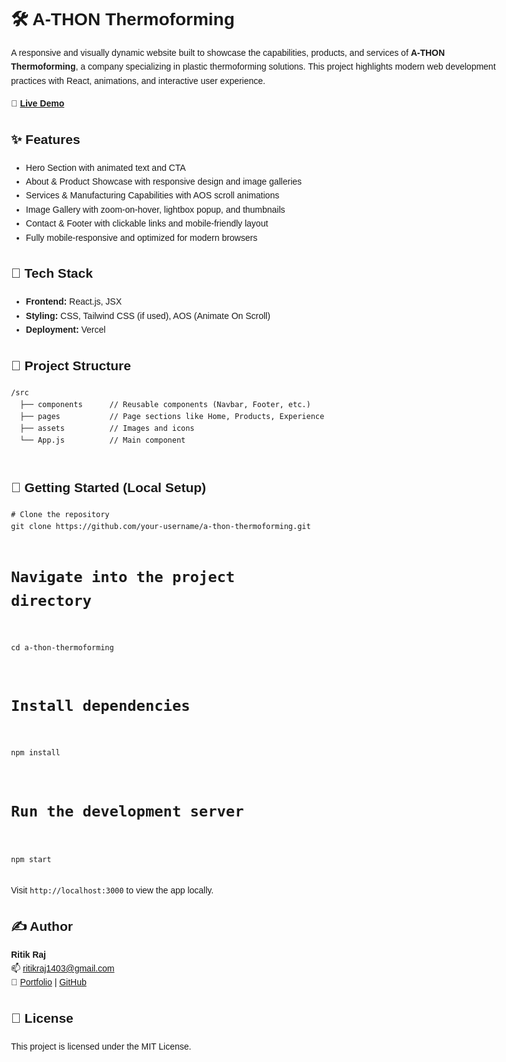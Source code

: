 <!DOCTYPE html>
<html lang="en">
<head>
  <meta charset="UTF-8">
</head>
<body style="font-family: Arial, sans-serif; line-height: 1.6; padding: 20px; max-width: 800px; margin: auto;">

  <h1>🛠️ A-THON Thermoforming</h1>
  <p>
    A responsive and visually dynamic website built to showcase the capabilities, products, and services of 
    <strong>A-THON Thermoforming</strong>, a company specializing in plastic thermoforming solutions. 
    This project highlights modern web development practices with React, animations, and interactive user experience.
  </p>

  <p>
    🔗 <strong><a href="https://a-thon-thermoforming.vercel.app/" target="_blank">Live Demo</a></strong>
  </p>

  <h2>✨ Features</h2>
  <ul>
    <li>Hero Section with animated text and CTA</li>
    <li>About & Product Showcase with responsive design and image galleries</li>
    <li>Services & Manufacturing Capabilities with AOS scroll animations</li>
    <li>Image Gallery with zoom-on-hover, lightbox popup, and thumbnails</li>
    <li>Contact & Footer with clickable links and mobile-friendly layout</li>
    <li>Fully mobile-responsive and optimized for modern browsers</li>
  </ul>

  <h2>🧰 Tech Stack</h2>
  <ul>
    <li><strong>Frontend:</strong> React.js, JSX</li>
    <li><strong>Styling:</strong> CSS, Tailwind CSS (if used), AOS (Animate On Scroll)</li>
    <li><strong>Deployment:</strong> Vercel</li>
  </ul>

  <h2>📂 Project Structure</h2>
  <pre><code>/src
  ├── components      // Reusable components (Navbar, Footer, etc.)
  ├── pages           // Page sections like Home, Products, Experience
  ├── assets          // Images and icons
  └── App.js          // Main component
  </code></pre>

  <h2>🚀 Getting Started (Local Setup)</h2>
  <pre><code># Clone the repository
git clone https://github.com/your-username/a-thon-thermoforming.git

# Navigate into the project directory
cd a-thon-thermoforming

# Install dependencies
npm install

# Run the development server
npm start
  </code></pre>
  <p>Visit <code>http://localhost:3000</code> to view the app locally.</p>

  <h2>✍️ Author</h2>
  <p>
    <strong>Ritik Raj</strong><br>
    📫 <a href="mailto:ritikraj1403@gmail.com">ritikraj1403@gmail.com</a><br>
    🔗 <a href="https://ritik-portfolio-dun.vercel.app/" target="_blank">Portfolio</a> | 
    <a href="https://github.com/rira1403github" target="_blank">GitHub</a>
  </p>

  <h2>📄 License</h2>
  <p>This project is licensed under the MIT License.</p>

</body>
</html>
